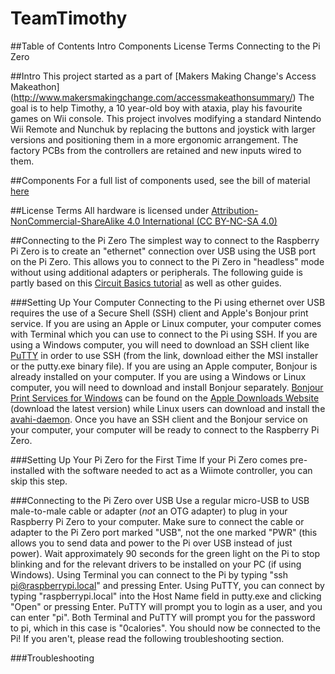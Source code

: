# TeamTimothy
##Table of Contents
Intro
Components
License Terms
Connecting to the Pi Zero

##Intro
This project started as a part of [Makers Making Change's Access Makeathon] (http://www.makersmakingchange.com/accessmakeathonsummary/)
The goal is to help Timothy, a 10 year-old boy with ataxia, play his favourite games on Wii console. This project involves modifying a standard Nintendo Wii Remote and Nunchuk by replacing the buttons and joystick with larger versions and positioning them in a more ergonomic arrangement. The factory PCBs from the controllers are retained and new inputs wired to them.

##Components
For a full list of components used, see the bill of material [here](BOM.md)

##License Terms
All hardware is licensed under [Attribution-NonCommercial-ShareAlike 4.0 International (CC BY-NC-SA 4.0)](https://creativecommons.org/licenses/by-nc-sa/4.0/)

##Connecting to the Pi Zero
The simplest way to connect to the Raspberry Pi Zero is to create an "ethernet" connection over USB using the USB port on the Pi Zero. This allows you to connect to the Pi Zero in "headless" mode without using additional adapters or peripherals. The following guide is partly based on this [Circuit Basics tutorial](http://www.circuitbasics.com/raspberry-pi-zero-ethernet-gadget/) as well as other guides.

###Setting Up Your Computer
Connecting to the Pi using ethernet over USB requires the use of a Secure Shell (SSH) client and Apple's Bonjour print service. If you are using an Apple or Linux computer, your computer comes with Terminal which you can use to connect to the Pi using SSH. If you are using a Windows computer, you will need to download an SSH client like [PuTTY](http://www.chiark.greenend.org.uk/~sgtatham/putty/latest.html) in order to use SSH (from the link, download either the MSI installer or the putty.exe binary file). 
If you are using an Apple computer, Bonjour is already installed on your computer. If you are using a Windows or Linux computer, you will need to download and install Bonjour separately. [Bonjour Print Services for Windows](https://support.apple.com/kb/DL999?viewlocale=en_US&locale=en_US) can be found on the [Apple Downloads Website](https://support.apple.com/downloads/bonjour%2520print%2520services%2520for%2520windows) (download the latest version) while Linux users can download and install the [avahi-daemon](https://linux.die.net/man/8/avahi-daemon).
Once you have an SSH client and the Bonjour service on your computer, your computer will be ready to connect to the Raspberry Pi Zero.

###Setting Up Your Pi Zero for the First Time
If your Pi Zero comes pre-installed with the software needed to act as a Wiimote controller, you can skip this step.

###Connecting to the Pi Zero over USB
Use a regular micro-USB to USB male-to-male cable or adapter (*not* an OTG adapter) to plug in your Raspberry Pi Zero to your computer. Make sure to connect the cable or adapter to the Pi Zero port marked "USB", not the one marked "PWR" (this allows you to send data and power to the Pi over USB instead of just power). Wait approximately 90 seconds for the green light on the Pi to stop blinking and for the relevant drivers to be installed on your PC (if using Windows). Using Terminal you can connect to the Pi by typing 
"ssh pi@raspberrypi.local" and pressing Enter. Using PuTTY, you can connect by typing "raspberrypi.local" into the Host Name field in putty.exe and clicking "Open" or pressing Enter. PuTTY will prompt you to login as a user, and you can enter "pi". Both Terminal and PuTTY will prompt you for the password to pi, which in this case is "0calories". You should now be connected to the Pi! If you aren't, please read the following troubleshooting section.

###Troubleshooting 
